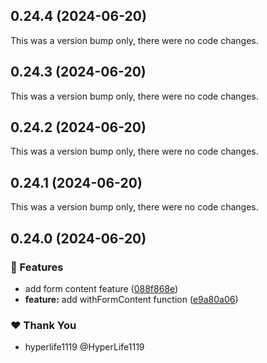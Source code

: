 ## 0.24.4 (2024-06-20)

This was a version bump only, there were no code changes.

## 0.24.3 (2024-06-20)

This was a version bump only, there were no code changes.

## 0.24.2 (2024-06-20)

This was a version bump only, there were no code changes.

## 0.24.1 (2024-06-20)

This was a version bump only, there were no code changes.

## 0.24.0 (2024-06-20)


### 🚀 Features

- add form content feature ([088f868e](https://github.com/fluent-form/fluent-form/commit/088f868e))
- **feature:** add withFormContent function ([e9a80a06](https://github.com/fluent-form/fluent-form/commit/e9a80a06))

### ❤️  Thank You

- hyperlife1119 @HyperLife1119
